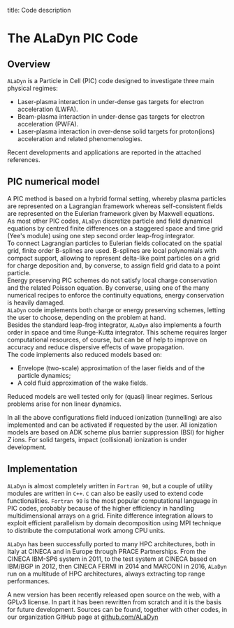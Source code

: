 title: Code description

# The ALaDyn PIC Code

## Overview

`ALaDyn` is a Particle in Cell (PIC) code designed to investigate three main physical regimes:  

- Laser-plasma interaction in under-dense gas targets for electron acceleration (LWFA).  
- Beam-plasma interaction in under-dense gas targets for electron acceleration (PWFA).  
- Laser-plasma interaction in over-dense solid targets for proton(ions) acceleration and related phenomenologies.  

Recent developments and applications are reported in the attached references.

## PIC numerical model

A PIC method is based on a hybrid formal setting, whereby plasma particles are represented
on a Lagrangian framework whereas self-consistent fields are represented on the Eulerian framework
given by Maxwell equations.  
As most other PIC codes, `ALaDyn` discretize particle and field dynamical equations
by centred finite differences on a staggered  space and time grid (Yee's module) using one step
second order leap-frog integrator.  
To connect Lagrangian particles to Eulerian fields collocated on the spatial grid, finite order
B-splines are used. B-splines are local polynomials with compact support, allowing to
represent delta-like point particles on a grid for charge deposition and, by converse,
to assign field grid data to a point particle.  
Energy preserving PIC schemes do not satisfy local charge conservation and the related
Poisson equation. By converse, using one of the many numerical recipes to enforce the
continuity equations, energy conservation is heavily damaged.  
`ALaDyn` code implements both charge or energy preserving schemes, letting the user
to choose, depending on the problem at hand.  
Besides the standard leap-frog integrator,
`ALaDyn` also implements a fourth order in space and time Runge-Kutta integrator. This scheme
requires larger computational resources, of course, but can be of help to
improve on accuracy and reduce dispersive effects of wave propagation.  
The code implements also reduced models based on:

- Envelope (two-scale) approximation of the laser fields and of the particle dynamics;
- A cold fluid approximation of the wake fields.

Reduced models are well tested only for (quasi) linear regimes. Serious problems
arise for non linear dynamics.

In all the above configurations field induced ionization (tunnelling) are also implemented
and can be activated if requested by the user.
All ionization models are based on ADK scheme plus barrier suppression (BSI) for higher
*Z* ions. For solid targets, impact (collisional) ionization is under development.

## Implementation

`ALaDyn` is almost completely written in `Fortran 90`, but a couple of utility modules are written in `C++`.
`C` can also be easily used to extend code functionalities.
`Fortran 90` is the most popular computational language in PIC codes, probably because of
the higher efficiency in handling multidimensional arrays on a grid.
Finite difference integration allows to exploit efficient parallelism by domain decomposition
using MPI technique to distribute the computational work among CPU units.

`ALaDyn` has been successfully ported to many HPC architectures, both in Italy at CINECA and in Europe through
PRACE Partnerships. From the CINECA IBM-SP6 system in 2011, to the test system at CINECA based on IBM/BGP in 2012,
then CINECA FERMI in 2014 and MARCONI in 2016, `ALaDyn` run on a multitude of HPC architectures, always extracting
top range performances.

A new version has been recently released open source on the web, with a GPLv3 license.
In part it has been rewritten from scratch and it is the basis for future development.
Sources can be found, together with other codes, in our organization GitHub page at
[github.com/ALaDyn](https://github.com/ALaDyn)
